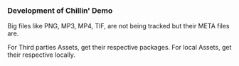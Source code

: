 ### Development of Chillin' Demo

Big files like PNG, MP3, MP4, TIF, are not being tracked but their META files are.

For Third parties Assets, get their respective packages. For local Assets, get their respective locally.
